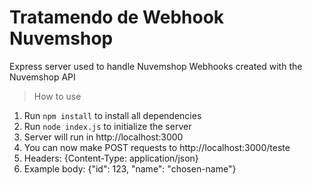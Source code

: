 # Tratamendo de Webhook Nuvemshop

Express server used to handle Nuvemshop Webhooks created with the Nuvemshop API

> How to use

1. Run `npm install` to install all dependencies
2. Run `node index.js` to initialize the server
3. Server will run in http://localhost:3000
4. You can now make POST requests to http://localhost:3000/teste
5. Headers: {Content-Type: application/json}
6. Example body: {"id": 123, "name": "chosen-name"}
